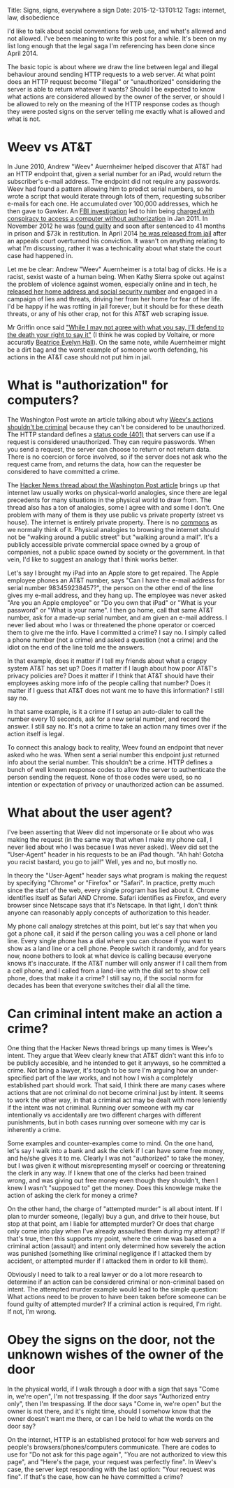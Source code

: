 Title: Signs, signs, everywhere a sign
Date: 2015-12-13T01:12
Tags: internet, law, disobedience

I'd like to talk about social conventions for web use, and what's allowed and not allowed. I've been meaning to write this post for a while. It's been on my list long enough that the legal saga I'm referencing has been done since April 2014.

The basic topic is about where we draw the line between legal and illegal behaviour around sending HTTP requests to a web server. At what point does an HTTP request become "illegal" or "unauthorized" considering the server is able to return whatever it wants? Should I be expected to know what actions are considered allowed by the owner of the server, or should I be allowed to rely on the meaning of the HTTP response codes as though they were posted signs on the server telling me exactly what is allowed and what is not.

# Weev vs AT&T

In June 2010, Andrew "Weev" Auernheimer helped discover that AT&T had an HTTP endpoint that, given a serial number for an iPad, would return the subscriber's e-mail address. The endpoint did not require any passwords. Weev had found a pattern allowing him to predict serial numbers, so he wrote a script that would iterate through lots of them, requesting subscriber e-mails for each one. He accumulated over 100,000 addresses, which he then gave to Gawker. An [FBI investigation][weev-fbi-investigation] led to him being [charged with conspiracy to access a computer without authorization][weev-charged] in Jan 2011. In November 2012 he was [found guilty][weev-convicted] and soon after sentenced to 41 months in prison and $73k in restitution. In April 2014 [he was released from jail][weev-released] after an appeals court overturned his conviction. It wasn't on anything relating to what I'm discussing, rather it was a technicality about what state the court case had happened in.

Let me be clear: Andrew "Weev" Auernheimer is a total bag of dicks. He is a racist, sexist waste of a human being. When Kathy Sierra spoke out against the problem of violence against women, especially online and in tech, he [released her home address and social security number][weev-vs-sierra] and engaged in a campaign of lies and threats, driving her from her home for fear of her life. I'd be happy if he was rotting in jail forever, but it should be for these death threats, or any of his other crap, not for this AT&T web scraping issue.

Mr Griffin once said ["While I may not agree with what you say, I'll defend to the death your right to say it"][family-guy-free-speech] (I think he was copied by Voltaire, or more accuratly [Beatrice Evelyn Hall][beatrice-hall]). On the same note, while Auernheimer might be a dirt bag and the worst example of someone worth defending, his actions in the AT&T case should not put him in jail.

# What is "authorization" for computers?

The Washington Post wrote an article talking about why [Weev's actions shouldn't be criminal][washington-post-weev-should-be-free] because they can't be considered to be unauthorized. The HTTP standard defines a [status code (401)][http-401] that servers can use if a request is considered unauthorized. They can require passwords. When you send a request, the server can choose to return or not return data. There is no coercion or force involved, so if the server does not ask who the request came from, and returns the data, how can the requester be considered to have committed a crime.

The [Hacker News thread about the Washington Post article][hacker-news-weev-thread] brings up that internet law usually works on physical-world analogies, since there are legal precedents for many situations in the physical world to draw from. The thread also has a ton of analogies, some I agree with and some I don't. One problem with many of them is they use public vs private property (street vs house). The internet is entirely private property. There is no [commons][commons] as we normally think of it. Physical analogies to browsing the internet should not be "walking around a public street" but "walking around a mall". It's a publicly accessible private commercial space owned by a group of companies, not a public space owned by society or the government. In that vein, I'd like to suggest an analogy that I think works better.

Let's say I brought my iPad into an Apple store to get repaired. The Apple employee phones an AT&T number, says "Can I have the e-mail address for serial number 983459238457?", the person on the other end of the line gives my e-mail address, and they hang up. The employee was never asked "Are you an Apple employee" or "Do you own that iPad" or "What is your password" or "What is your name". I then go home, call that same AT&T number, ask for a made-up serial number, and am given an e-mail address. I never lied about who I was or threatened the phone operator or coerced them to give me the info. Have I committed a crime? I say no. I simply called a phone number (not a crime) and asked a question (not a crime) and the idiot on the end of the line told me the answers.

In that example, does it matter if I tell my friends about what a crappy system AT&T has set up? Does it matter if I laugh about how poor AT&T's privacy policies are? Does it matter if I think that AT&T should have their employees asking more info of the people calling that number? Does it matter if I guess that AT&T does not want me to have this information? I still say no.

In that same example, is it a crime if I setup an auto-dialer to call the number every 10 seconds, ask for a new serial number, and record the answer. I still say no. It's not a crime to take an action many times over if the action itself is legal.

To connect this analogy back to reality, Weev found an endpoint that never asked who he was. When sent a serial number this endpoint just returned info about the serial number. This shouldn't be a crime. HTTP defines a bunch of well known response codes to allow the server to authenticate the person sending the request. None of those codes were used, so no intention or expectation of privacy or unauthorized action can be assumed.

# What about the user agent?

I've been asserting that Weev did not impersonate or lie about who was making the request (in the same way that when I make my phone call, I never lied about who I was becasue I was never asked). Weev did set the "User-Agent" header in his requests to be an iPad though. "Ah hah! Gotcha you racist bastard, you go to jail!" Well, yes and no, but mostly no.

In theory the "User-Agent" header says what program is making the request by specifying "Chrome" or "Firefox" or "Safari". In practice, pretty much since the start of the web, every single program has lied about it. Chrome identifies itself as Safari AND Chrome. Safari identifies as Firefox, and every browser since Netscape says that it's Netscape. In that light, I don't think anyone can reasonably apply concepts of authorization to this header.

My phone call analogy stretches at this point, but let's say that when you got a phone call, it said if the person calling you was a cell phone or land line. Every single phone has a dial where you can choose if you want to show as a land line or a cell phone. People switch it randomly, and for years now, noone bothers to look at what device is calling because everyone knows it's inaccurate. If the AT&T number will only answer if I call them from a cell phone, and I called from a land-line with the dial set to show cell phone, does that make it a crime? I still say no, if the social norm for decades has been that everyone switches their dial all the time.

# Can criminal intent make an action a crime?
One thing that the Hacker News thread brings up many times is Weev's intent. They argue that Weev clearly knew that AT&T didn't want this info to be publicly accesible, and he intended to get it anyways, so he committed a crime. Not bring a lawyer, it's tough to be sure I'm arguing how an under-specified part of the law works, and not how I wish a completely established part should work. That said, I think there are many cases where actions that are not criminal do not become criminal just by intent. It seems to work the other way, in that a criminal act may be dealt with more leniently if the intent was not criminal. Running over someone with my car intentionally vs accidentally are two different charges with different punishments, but in both cases running over someone with my car is inherently a crime.

Some examples and counter-examples come to mind. On the one hand, let's say I walk into a bank and ask the clerk if I can have some free money, and he/she gives it to me. Clearly I was not "authorized" to take the money, but I was given it without misrepresenting myself or coercing or threatening the clerk in any way. If I knew that one of the clerks had been trained wrong, and was giving out free money even though they shouldn't, then I knew I wasn't "supposed to" get the money. Does this knowlege make the action of asking the clerk for money a crime?

On the other hand, the charge of "attempted murder" is all about intent. If I plan to murder someone, (legally) buy a gun, and drive to their house, but stop at that point, am I liable for attempted murder? Or does that charge only come into play when I've already assaulted them during my attempt? If that's true, then this supports my point, where the crime was based on a criminal action (assault) and intent only determined how severely the action was punished (something like criminal negligence if I attacked them by accident, or attempted murder if I attacked them in order to kill them).

Obviously I need to talk to a real lawyer or do a lot more research to determine if an action can be considered criminal or non-criminal based on intent. The attempted murder example would lead to the simple question: What actions need to be proven to have been taken before someone can be found guilty of attempted murder? If a criminal action is required, I'm right. If not, I'm wrong.

# Obey the signs on the door, not the unknown wishes of the owner of the door

In the physical world, if I walk through a door with a sign that says "Come in, we're open", I'm not trespassing. If the door says "Authorized entry only", then I'm trespassing. If the door says "Come in, we're open" but the owner is not there, and it's night time, should I somehow know that the owner doesn't want me there, or can I be held to what the words on the door say?

On the internet, HTTP is an established protocol for how web servers and people's browsers/phones/computers communicate. There are codes to use for "Do not ask for this page again", "You are not authorized to view this page", and "Here's the page, your request was perfectly fine". In Weev's case, the server kept responding with the last option: "Your request was fine". If that's the case, how can he have committed a crime?

[weev-fbi-investigation]: http://www.wsj.com/articles/SB10001424052748704312104575299111189853840
[weev-charged]: http://www.computerworld.com/article/2512476/technology-law-regulation/criminal-charges-filed-against-at-t-ipad-attackers.html
[weev-convicted]: http://www.wired.com/2012/11/att-hacker-found-guilty/
[weev-released]: http://www.bloomberg.com/news/articles/2014-04-14/at-t-hacker-weev-wants-indictment-tossed-after-prison-release
[weev-vs-sierra]: http://www.theverge.com/2013/9/12/4693710/the-end-of-kindness-weev-and-the-cult-of-the-angry-young-man
[family-guy-free-speech]: https://www.youtube.com/watch?v=eMF5MjzgJrM
[beatrice-hall]: https://en.wikipedia.org/wiki/Evelyn_Beatrice_Hall
[washington-post-weev-should-be-free]: https://www.washingtonpost.com/news/the-switch/wp/2013/09/23/this-hacker-might-seem-shady-but-throwing-him-in-jail-is-bad-for-everyone/
[http-401]: http://www.w3.org/Protocols/rfc2616/rfc2616-sec10.html#sec10.4.2
[hacker-news-weev-thread]: https://news.ycombinator.com/item?id=6434400
[commons]: https://en.wikipedia.org/wiki/Commons
